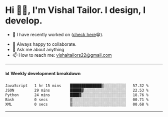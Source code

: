 # Hi 👋🏻, I'm Vishal Tailor. I design, I develop.

- 🔭 I have recently worked on ([check here](https://vishaltailor.com)😁).
<!-- - 🎦 Currently watching: JavaScript: The Hard Parts By Will Sentance. -->
- 👯 Always happy to collaborate.
- 💬 Ask me about anything
- 📫 How to reach me: <a href="mailto:vishaltailors22@gmail.com">vishaltailors22@gmail.com</a>

<hr /> 
<h4>📊 Weekly development breakdown</h4>
<!--START_SECTION:waka-->

```txt
JavaScript   1 hr 15 mins    ██████████████▒░░░░░░░░░░   57.32 %
JSON         29 mins         █████▓░░░░░░░░░░░░░░░░░░░   22.53 %
Python       24 mins         ████▓░░░░░░░░░░░░░░░░░░░░   18.76 %
Bash         0 secs          ▒░░░░░░░░░░░░░░░░░░░░░░░░   00.71 %
XML          0 secs          ▒░░░░░░░░░░░░░░░░░░░░░░░░   00.68 %
```

<!--END_SECTION:waka-->
<hr /> 

<!-- ![](./profile-3d-contrib/profile-green-animate.svg) -->
